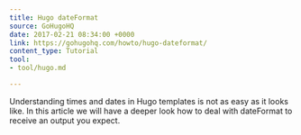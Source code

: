 ```yaml
---
title: Hugo dateFormat
source: GoHugoHQ
date: 2017-02-21 08:34:00 +0000
link: https://gohugohq.com/howto/hugo-dateformat/
content_type: Tutorial
tool:
- tool/hugo.md

---
```

Understanding times and dates in Hugo templates is not as easy as it looks like. In this article we will have a deeper look how to deal with dateFormat to receive an output you expect.





